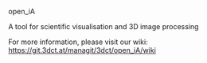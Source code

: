 open_iA

A tool for scientific visualisation and 3D image processing

For more information, please visit our wiki: https://git.3dct.at/managit/3dct/open_iA/wiki